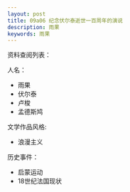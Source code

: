 ```yaml
---
layout: post
title: 09a06 纪念伏尔泰逝世一百周年的演说
description: 雨果
keywords: 雨果
---
```


资料查阅列表：

人名：
- 雨果
- 伏尔泰
- 卢梭
- 孟德斯鸠

文学作品风格:
- 浪漫主义

历史事件：
- 启蒙运动
- 18世纪法国现状
